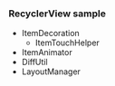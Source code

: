 ### RecyclerView sample

- ItemDecoration
  - ItemTouchHelper
- ItemAnimator
- DiffUtil
- LayoutManager
